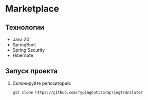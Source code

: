 # Marketplace

## Технологии
- Java 20
- SpringBoot
- Spring Security
- Hibernate

## Запуск проекта
1. Склонируйте репозиторий:
    ```
    git clone https://github.com/TypingGatito/SpringTranslator
    ```
